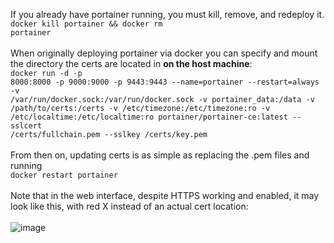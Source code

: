 If you already have portainer running, you must kill, remove, and redeploy it.
<br>
<code>docker kill portainer && docker rm portainer</code>
<br><br>
When originally deploying portainer via docker you can specify and mount the directory the certs are located in <strong>on the host machine</strong>:
<br>
<code>docker run -d -p 8000:8000 -p 9000:9000 -p 9443:9443 --name=portainer --restart=always -v /var/run/docker.sock:/var/run/docker.sock -v portainer_data:/data -v /path/to/certs:/certs -v /etc/timezone:/etc/timezone:ro -v /etc/localtime:/etc/localtime:ro portainer/portainer-ce:latest --sslcert /certs/fullchain.pem --sslkey /certs/key.pem</code>
<br><br>
From then on, updating certs is as simple as replacing the .pem files and running
<br>
<code>docker restart portainer</code>
<br><br>
Note that in the web interface, despite HTTPS working and enabled, it may look like this, with red X instead of an actual cert location:
<br><br>
![image](https://user-images.githubusercontent.com/51254272/185802284-26eb2514-ee88-41cd-8d8a-677375c10d9a.png)
<br><br>

